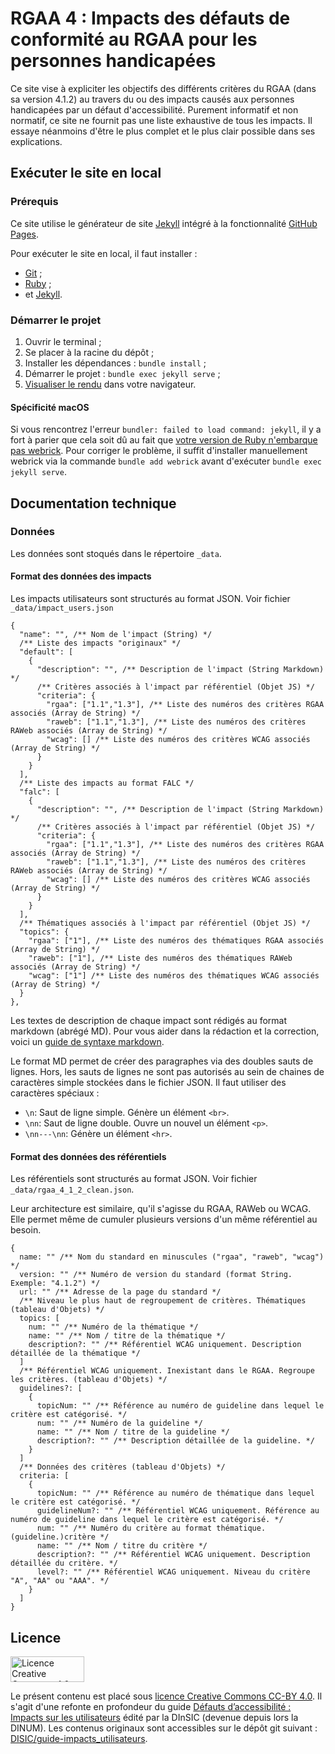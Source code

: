 # RGAA 4 : Impacts des défauts de conformité au RGAA pour les personnes handicapées

Ce site vise à expliciter les objectifs des différents critères du RGAA (dans sa version 4.1.2) au travers du ou des impacts causés aux personnes handicapées par un défaut d'accessibilité.
Purement informatif et non normatif, ce site ne fournit pas une liste exhaustive de tous les impacts. Il essaye néanmoins d'être le plus complet et le plus clair possible dans ses explications.

## Exécuter le site en local

### Prérequis

Ce site utilise le générateur de site [Jekyll](https://jekyllrb.com/) intégré à la fonctionnalité [GitHub Pages](https://docs.github.com/fr/enterprise-cloud@latest/pages/setting-up-a-github-pages-site-with-jekyll/about-github-pages-and-jekyll).

Pour exécuter le site en local, il faut installer :

- [Git](https://docs.github.com/fr/enterprise-cloud@latest/get-started/getting-started-with-git/set-up-git) ;
- [Ruby](https://www.ruby-lang.org/en/documentation/installation/) ;
- et [Jekyll](https://jekyllrb.com/docs/installation/).

### Démarrer le projet

1. Ouvrir le terminal ;
2. Se placer à la racine du dépôt ;
3. Installer les dépendances : `bundle install` ;
4. Démarrer le projet : `bundle exec jekyll serve` ;
5. [Visualiser le rendu](http://127.0.0.1:4000/rgaa4-impacts-utilisateurs/) dans votre navigateur.

#### Spécificité macOS

Si vous rencontrez l'erreur  `bundler: failed to load command: jekyll`, il y a fort à parier que cela soit dû au fait que [votre version de Ruby n'embarque pas webrick](https://stackoverflow.com/questions/69890412/bundler-failed-to-load-command-jekyll#answer-70916831).
Pour corriger le problème, il suffit d'installer manuellement webrick via la commande `bundle add webrick` avant d'exécuter `bundle exec jekyll serve`.

## Documentation technique

### Données

Les données sont stoqués dans le répertoire `_data`.

#### Format des données des impacts

Les impacts utilisateurs sont structurés au format JSON. Voir fichier `_data/impact_users.json`

```JS
{
  "name": "", /** Nom de l'impact (String) */
  /** Liste des impacts "originaux" */
  "default": [
    {
      "description": "", /** Description de l'impact (String Markdown) */
      /** Critères associés à l'impact par référentiel (Objet JS) */
      "criteria": {
        "rgaa": ["1.1","1.3"], /** Liste des numéros des critères RGAA associés (Array de String) */
        "raweb": ["1.1","1.3"], /** Liste des numéros des critères RAWeb associés (Array de String) */
        "wcag": [] /** Liste des numéros des critères WCAG associés (Array de String) */
      }
    }
  ],
  /** Liste des impacts au format FALC */
  "falc": [
    {
      "description": "", /** Description de l'impact (String Markdown) */
      /** Critères associés à l'impact par référentiel (Objet JS) */
      "criteria": {
        "rgaa": ["1.1","1.3"], /** Liste des numéros des critères RGAA associés (Array de String) */
        "raweb": ["1.1","1.3"], /** Liste des numéros des critères RAWeb associés (Array de String) */
        "wcag": [] /** Liste des numéros des critères WCAG associés (Array de String) */
      }
    }
  ],
  /** Thématiques associés à l'impact par référentiel (Objet JS) */
  "topics": {
    "rgaa": ["1"], /** Liste des numéros des thématiques RGAA associés (Array de String) */
    "raweb": ["1"], /** Liste des numéros des thématiques RAWeb associés (Array de String) */
    "wcag": ["1"] /** Liste des numéros des thématiques WCAG associés (Array de String) */
  }
},
```

Les textes de description de chaque impact sont rédigés au format markdown (abrégé MD). Pour vous aider dans la rédaction et la correction, voici un [guide de syntaxe markdown](https://docs.framasoft.org/fr/grav/markdown.html).

Le format MD permet de créer des paragraphes via des doubles sauts de lignes. Hors, les sauts de lignes ne sont pas autorisés au sein de chaines de caractères simple stockées dans le fichier JSON. Il faut utiliser des caractères spéciaux :

* `\n`: Saut de ligne simple. Génère un élément `<br>`.
* `\nn`: Saut de ligne double. Ouvre un nouvel un élément `<p>`.
* `\nn---\nn`: Génère un élément `<hr>`.

#### Format des données des référentiels

Les référentiels sont structurés au format JSON. Voir fichier `_data/rgaa_4_1_2_clean.json`.

Leur architecture est similaire, qu'il s'agisse du RGAA, RAWeb ou WCAG. Elle permet même de cumuler plusieurs versions d'un même référentiel au besoin.

```JS
{
  name: "" /** Nom du standard en minuscules ("rgaa", "raweb", "wcag") */
  version: "" /** Numéro de version du standard (format String. Exemple: "4.1.2") */
  url: "" /** Adresse de la page du standard */
  /** Niveau le plus haut de regroupement de critères. Thématiques (tableau d'Objets) */
  topics: [
    num: "" /** Numéro de la thématique */
    name: "" /** Nom / titre de la thématique */
    description?: "" /** Référentiel WCAG uniquement. Description détaillée de la thématique */
  ]
  /** Référentiel WCAG uniquement. Inexistant dans le RGAA. Regroupe les critères. (tableau d'Objets) */
  guidelines?: [
    {
      topicNum: "" /** Référence au numéro de guideline dans lequel le critère est catégorisé. */
      num: "" /** Numéro de la guideline */
      name: "" /** Nom / titre de la guideline */
      description?: "" /** Description détaillée de la guideline. */
    }
  ]
  /** Données des critères (tableau d'Objets) */
  criteria: [
    {
      topicNum: "" /** Référence au numéro de thématique dans lequel le critère est catégorisé. */
      guidelineNum?: "" /** Référentiel WCAG uniquement. Référence au numéro de guideline dans lequel le critère est catégorisé. */
      num: "" /** Numéro du critère au format thématique.(guideline.)critère */
      name: "" /** Nom / titre du critère */
      description?: "" /** Référentiel WCAG uniquement. Description détaillée du critère. */
      level?: "" /** Référentiel WCAG uniquement. Niveau du critère "A", "AA" ou "AAA". */
    }
  ]
}
```

## Licence

<a rel="license" href="https://creativecommons.org/licenses/by/4.0/deed.fr"><img alt="Licence Creative Commons 4.0" src="https://mirrors.creativecommons.org/presskit/buttons/88x31/png/by.png" width="118" height="41" /></a>

Le présent contenu est placé sous [licence Creative Commons CC-BY 4.0](https://creativecommons.org/licenses/by/4.0/deed.fr). Il s'agit d'une refonte en profondeur du guide [Défauts d’accessibilité : Impacts sur les utilisateurs](https://disic.github.io/guide-impacts_utilisateurs/) édité par la DInSIC (devenue depuis lors la DINUM).
Les contenus originaux sont accessibles sur le dépôt git suivant : [DISIC/guide-impacts_utilisateurs](https://github.com/DISIC/guide-impacts_utilisateurs).
